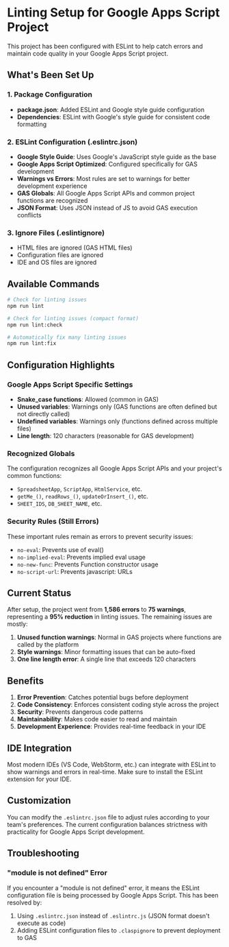 # Linting Setup for Google Apps Script Project

This project has been configured with ESLint to help catch errors and maintain code quality in your Google Apps Script project.

## What's Been Set Up

### 1. Package Configuration

- **package.json**: Added ESLint and Google style guide configuration
- **Dependencies**: ESLint with Google's style guide for consistent code formatting

### 2. ESLint Configuration (.eslintrc.json)

- **Google Style Guide**: Uses Google's JavaScript style guide as the base
- **Google Apps Script Optimized**: Configured specifically for GAS development
- **Warnings vs Errors**: Most rules are set to warnings for better development experience
- **GAS Globals**: All Google Apps Script APIs and common project functions are recognized
- **JSON Format**: Uses JSON instead of JS to avoid GAS execution conflicts

### 3. Ignore Files (.eslintignore)

- HTML files are ignored (GAS HTML files)
- Configuration files are ignored
- IDE and OS files are ignored

## Available Commands

```bash
# Check for linting issues
npm run lint

# Check for linting issues (compact format)
npm run lint:check

# Automatically fix many linting issues
npm run lint:fix
```

## Configuration Highlights

### Google Apps Script Specific Settings

- **Snake_case functions**: Allowed (common in GAS)
- **Unused variables**: Warnings only (GAS functions are often defined but not directly called)
- **Undefined variables**: Warnings only (functions defined across multiple files)
- **Line length**: 120 characters (reasonable for GAS development)

### Recognized Globals

The configuration recognizes all Google Apps Script APIs and your project's common functions:

- `SpreadsheetApp`, `ScriptApp`, `HtmlService`, etc.
- `getMe_()`, `readRows_()`, `updateOrInsert_()`, etc.
- `SHEET_IDS`, `DB_SHEET_NAME`, etc.

### Security Rules (Still Errors)

These important rules remain as errors to prevent security issues:

- `no-eval`: Prevents use of eval()
- `no-implied-eval`: Prevents implied eval usage
- `no-new-func`: Prevents Function constructor usage
- `no-script-url`: Prevents javascript: URLs

## Current Status

After setup, the project went from **1,586 errors** to **75 warnings**, representing a **95% reduction** in linting issues. The remaining issues are mostly:

1. **Unused function warnings**: Normal in GAS projects where functions are called by the platform
2. **Style warnings**: Minor formatting issues that can be auto-fixed
3. **One line length error**: A single line that exceeds 120 characters

## Benefits

1. **Error Prevention**: Catches potential bugs before deployment
2. **Code Consistency**: Enforces consistent coding style across the project
3. **Security**: Prevents dangerous code patterns
4. **Maintainability**: Makes code easier to read and maintain
5. **Development Experience**: Provides real-time feedback in your IDE

## IDE Integration

Most modern IDEs (VS Code, WebStorm, etc.) can integrate with ESLint to show warnings and errors in real-time. Make sure to install the ESLint extension for your IDE.

## Customization

You can modify the `.eslintrc.json` file to adjust rules according to your team's preferences. The current configuration balances strictness with practicality for Google Apps Script development.

## Troubleshooting

### "module is not defined" Error

If you encounter a "module is not defined" error, it means the ESLint configuration file is being processed by Google Apps Script. This has been resolved by:

1. Using `.eslintrc.json` instead of `.eslintrc.js` (JSON format doesn't execute as code)
2. Adding ESLint configuration files to `.claspignore` to prevent deployment to GAS
